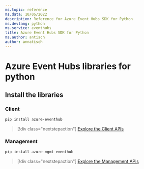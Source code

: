 ```yaml
---
ms.topic: reference
ms.data: 10/06/2022
description: Reference for Azure Event Hubs SDK for Python
ms.devlang: python
ms.service: eventhubs
title: Azure Event Hubs SDK for Python
ms.author: antisch
author: annatisch
---
```

# Azure Event Hubs libraries for python

## Install the libraries


### Client

```bash
pip install azure-eventhub
```
> [!div class="nextstepaction"]
> [Explore the Client APIs](/python/api/overview/azure/eventhub-readme)


### Management

```bash
pip install azure-mgmt-eventhub
```
> [!div class="nextstepaction"]
> [Explore the Management APIs](/python/api/overview/azure/eventhubs/management)